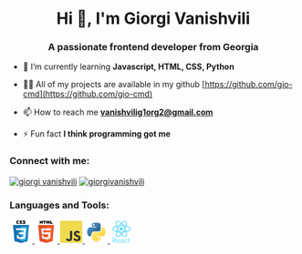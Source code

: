 <h1 align="center">Hi 👋, I'm Giorgi Vanishvili</h1>
<h3 align="center">A passionate frontend developer from Georgia</h3>

- 🌱 I’m currently learning **Javascript, HTML, CSS, Python**

- 👨‍💻 All of my projects are available in my github [https://github.com/gio-cmd](https://github.com/gio-cmd)

- 📫 How to reach me **vanishvilig1org2@gmail.com**

- ⚡ Fun fact **I think programming got me**

<h3 align="left">Connect with me:</h3>
<p align="left">
<a href="https://fb.com/giorgi vanishvili" target="blank"><img align="center" src="https://raw.githubusercontent.com/rahuldkjain/github-profile-readme-generator/master/src/images/icons/Social/facebook.svg" alt="giorgi vanishvili" height="30" width="40" /></a>
<a href="https://discord.gg/giorgivanishvili" target="blank"><img align="center" src="https://raw.githubusercontent.com/rahuldkjain/github-profile-readme-generator/master/src/images/icons/Social/discord.svg" alt="giorgivanishvili" height="30" width="40" /></a>
</p>

<h3 align="left">Languages and Tools:</h3>
<p align="left"> <a href="https://www.w3schools.com/css/" target="_blank" rel="noreferrer"> <img src="https://raw.githubusercontent.com/devicons/devicon/master/icons/css3/css3-original-wordmark.svg" alt="css3" width="40" height="40"/> </a> <a href="https://www.w3.org/html/" target="_blank" rel="noreferrer"> <img src="https://raw.githubusercontent.com/devicons/devicon/master/icons/html5/html5-original-wordmark.svg" alt="html5" width="40" height="40"/> </a> <a href="https://developer.mozilla.org/en-US/docs/Web/JavaScript" target="_blank" rel="noreferrer"> <img src="https://raw.githubusercontent.com/devicons/devicon/master/icons/javascript/javascript-original.svg" alt="javascript" width="40" height="40"/> </a> <a href="https://www.python.org" target="_blank" rel="noreferrer"> <img src="https://raw.githubusercontent.com/devicons/devicon/master/icons/python/python-original.svg" alt="python" width="40" height="40"/> </a> <a href="https://reactjs.org/" target="_blank" rel="noreferrer"> <img src="https://raw.githubusercontent.com/devicons/devicon/master/icons/react/react-original-wordmark.svg" alt="react" width="40" height="40"/> </a> </p>
